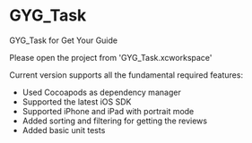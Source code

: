 # GYG_Task
GYG_Task for Get Your Guide

Please open the project from 'GYG_Task.xcworkspace'

Current version supports all the fundamental required features:
- Used Cocoapods as dependency manager
- Supported the latest iOS SDK
- Supported iPhone and iPad with portrait mode
- Added sorting and filtering for getting the reviews
- Added basic unit tests
